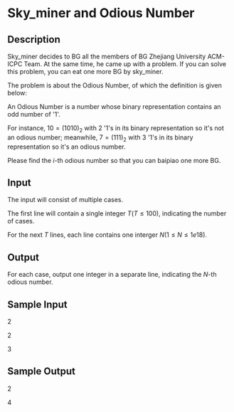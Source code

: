 # Sky_miner and Odious Number

## Description

Sky_miner decides to BG all the members of BG Zhejiang University ACM-ICPC Team. At the same time, he came up with a problem. If you can solve this problem, you can eat one more BG by sky_miner. 

The problem is about the Odious Number, of which the definition is given below: 

An Odious Number is a number whose binary representation contains an odd number of '1'. 

For instance, $10 = (1010)_2$ with 2 '1's in its binary representation so it's not an odious number; meanwhile, $7 = (111)_2$ with 3 '1's in its binary representation so it's an odious number. 

Please find the $i$-th odious number so that you can baipiao one more BG. 

## Input

The input will consist of multiple cases.

The first line will contain a single integer $T(T \leq 100)$, indicating the number of cases.

For the next <var>T</var> lines, each line contains one interger $N(1 \leq N \leq 1e18)$.

## Output

For each case, output one integer in a separate line, indicating the $N$-th odious number.

## Sample Input

2

2

3

## Sample Output

2

4


